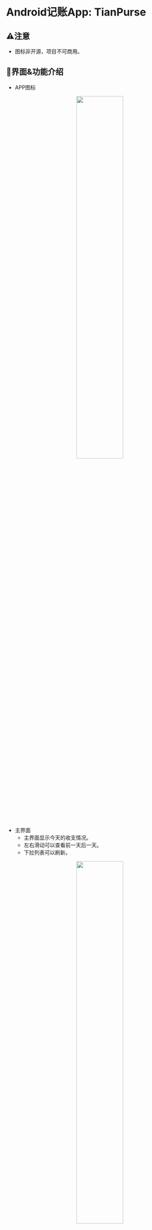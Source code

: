 # Android记账App: TianPurse

## ⚠️注意
* 图标非开源，项目不可商用。

## 📱界面&功能介绍

* APP图标

<div align="center">
    <img src="./images/application.png" width=50%>
</div>

* 主界面
    * 主界面显示今天的收支情况。
    * 左右滑动可以查看前一天后一天。
    * 下拉列表可以刷新。

<div align="center">
    <img src="./images/main.png" width=50% >
</div>

* 添加条目页面
    * 可以添加今天的收入，支出。
    * 点击按钮切换收支类型。
    * 输入框输入备注。

<div align="center">
    <img src="./images/add_record.png" width=50%>
</div>

* 添加过去的条目页面
    * 可以补记过去的条目。
    * 点击日期回到今天。

<div align="center">
    <img src="./images/add_custom_record.png" width=50%>
</div>

* 菜单

<div align="center">
    <img src="./images/menu.png" width=50%>
</div>

* 统计页面
    * 共五个条目，最后的更多有待补充。

<div align="center">
    <img src="./images/statistics_page.png" width=50%>
</div>

* 统计页面：总览
    * 总览信息。

<div align="center">
    <img src="./images/general.png" width=50%>
</div>

* 统计页面：每月支出
    * 以柱状图显示每个月的支出。

<div align="center">
    <img src="./images/e_month.png" width=50%>
</div>

* 统计页面：每月收入
    * 以柱状图显示每月收入

<div align="center">
    <img src="./images/i_month.png" width=50%>
</div>

* 统计页面：支出大头
    * 以饼图显示支出最多的类目

<div align="center">
    <img src="./images/e_category.png" width=50%>
</div>

* 统计页面：收入来源
    * 以饼图显示收入的主要来源

<div align="center">
    <img src="./images/i_category.png" width=50%>
</div>

* 关于页面
    * 显示应用的版本号，作者（activity凑数）。

<div align="center">
    <img src="./images/about_page.png" width=50%>
</div>

* 更新页面
    * 更新应用（没卵用，activity凑数）。

<div align="center">
    <img src="./images/update_page.png" width=50%>
</div>

* shortcuts
    * 几个常用功能添加shortcuts。
    * 最简单的静态添加。

<div align="center">
    <img src="./images/shortcuts.png" width=50%>
</div>

* TODO
    * 年份
    * 代码优化重构
